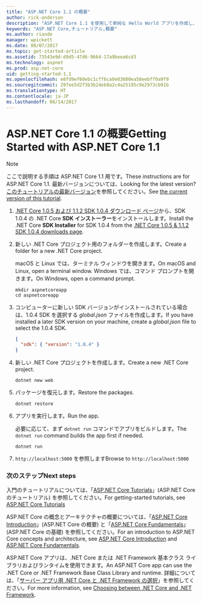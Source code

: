 ```yaml
---
title: "ASP.NET Core 1.1 の概要"
author: rick-anderson
description: "ASP.NET Core 1.1 を使用して単純な Hello World アプリを作成し、実行する簡単なチュートリアルです。"
keywords: "ASP.NET Core,チュートリアル,概要"
ms.author: riande
manager: wpickett
ms.date: 08/07/2017
ms.topic: get-started-article
ms.assetid: 73543e9d-d9d5-47d6-9664-17a9beea6cd3
ms.technology: aspnet
ms.prod: asp.net-core
uid: getting-started-1.1
ms.openlocfilehash: e8fd9ef60ebc1cff6ca0e03000ea50eebff0a9f9
ms.sourcegitcommit: 297ee5d2f3b3b24eb8a2c4a25195c9e2973cb91b
ms.translationtype: HT
ms.contentlocale: ja-JP
ms.lasthandoff: 08/14/2017
---
```

# <a name="getting-started-with-aspnet-core-11"></a><span data-ttu-id="f9d06-104">ASP.NET Core 1.1 の概要</span><span class="sxs-lookup"><span data-stu-id="f9d06-104">Getting Started with ASP.NET Core 1.1</span></span>

> [!NOTE]
> <span data-ttu-id="f9d06-105">ここで説明する手順は ASP.NET Core 1.1 用です。</span><span class="sxs-lookup"><span data-stu-id="f9d06-105">These instructions are for ASP.NET Core 1.1.</span></span> <span data-ttu-id="f9d06-106">最新バージョンについては、</span><span class="sxs-lookup"><span data-stu-id="f9d06-106">Looking for the latest version?</span></span> <span data-ttu-id="f9d06-107">[このチュートリアルの最新バージョン](xref:getting-started)を参照してください。</span><span class="sxs-lookup"><span data-stu-id="f9d06-107">See [the current version of this tutorial](xref:getting-started).</span></span>

1. <span data-ttu-id="f9d06-108">[.NET Core 1.0.5 および 1.1.2 SDK 1.0.4 ダウンロード ページ](https://github.com/dotnet/core/blob/master/release-notes/download-archives/1.0.5-download.md)から、SDK 1.0.4 の .NET Core **SDK インストーラー**をインストールします。</span><span class="sxs-lookup"><span data-stu-id="f9d06-108">Install the .NET Core **SDK Installer** for SDK 1.0.4 from the [.NET Core 1.0.5 & 1.1.2 SDK 1.0.4 downloads page](https://github.com/dotnet/core/blob/master/release-notes/download-archives/1.0.5-download.md).</span></span>

2. <span data-ttu-id="f9d06-109">新しい .NET Core プロジェクト用のフォルダーを作成します。</span><span class="sxs-lookup"><span data-stu-id="f9d06-109">Create a folder for a new .NET Core project.</span></span>

   <span data-ttu-id="f9d06-110">macOS と Linux では、ターミナル ウィンドウを開きます。</span><span class="sxs-lookup"><span data-stu-id="f9d06-110">On macOS and Linux, open a terminal window.</span></span> <span data-ttu-id="f9d06-111">Windows では、コマンド プロンプトを開きます。</span><span class="sxs-lookup"><span data-stu-id="f9d06-111">On Windows, open a command prompt.</span></span>

   ```terminal
   mkdir aspnetcoreapp
   cd aspnetcoreapp
   ```

2. <span data-ttu-id="f9d06-112">コンピューターに新しい SDK バージョンがインストールされている場合は、1.0.4 SDK を選択する *global.json* ファイルを作成します。</span><span class="sxs-lookup"><span data-stu-id="f9d06-112">If you have installed a later SDK version on your machine, create a *global.json* file to select the 1.0.4 SDK.</span></span>

   ```json
   {
     "sdk": { "version": "1.0.4" }
   }
   ```

2. <span data-ttu-id="f9d06-113">新しい .NET Core プロジェクトを作成します。</span><span class="sxs-lookup"><span data-stu-id="f9d06-113">Create a new .NET Core project.</span></span>

   ```terminal
   dotnet new web
   ```
   
3.  <span data-ttu-id="f9d06-114">パッケージを復元します。</span><span class="sxs-lookup"><span data-stu-id="f9d06-114">Restore the packages.</span></span>

    ```terminal
    dotnet restore
    ```

4. <span data-ttu-id="f9d06-115">アプリを実行します。</span><span class="sxs-lookup"><span data-stu-id="f9d06-115">Run the app.</span></span>

   <span data-ttu-id="f9d06-116">必要に応じて、まず `dotnet run` コマンドでアプリをビルドします。</span><span class="sxs-lookup"><span data-stu-id="f9d06-116">The `dotnet run` command builds the app first if needed.</span></span>

   ```terminal
   dotnet run
   ```

5. <span data-ttu-id="f9d06-117">`http://localhost:5000` を参照します</span><span class="sxs-lookup"><span data-stu-id="f9d06-117">Browse to `http://localhost:5000`</span></span>

<!-- H3 to avoid a single-entry internal TOC -->
### <a name="next-steps"></a><span data-ttu-id="f9d06-118">次のステップ</span><span class="sxs-lookup"><span data-stu-id="f9d06-118">Next steps</span></span>

<span data-ttu-id="f9d06-119">入門のチュートリアルについては、「[ASP.NET Core Tutorials](tutorials/index.md)」(ASP.NET Core のチュートリアル) を参照してください。</span><span class="sxs-lookup"><span data-stu-id="f9d06-119">For getting-started tutorials, see [ASP.NET Core Tutorials](tutorials/index.md)</span></span>

<span data-ttu-id="f9d06-120">ASP.NET Core の概念とアーキテクチャの概要については、「[ASP.NET Core Introduction](index.md)」(ASP.NET Core の概要) と「[ASP.NET Core Fundamentals](fundamentals/index.md)」(ASP.NET Core の基礎) を参照してください。</span><span class="sxs-lookup"><span data-stu-id="f9d06-120">For an introduction to ASP.NET Core concepts and architecture, see [ASP.NET Core Introduction](index.md) and [ASP.NET Core Fundamentals](fundamentals/index.md).</span></span>

<span data-ttu-id="f9d06-121">ASP.NET Core アプリは、.NET Core または .NET Framework 基本クラス ライブラリおよびランタイムを使用できます。</span><span class="sxs-lookup"><span data-stu-id="f9d06-121">An ASP.NET Core app can use the .NET Core or .NET Framework Base Class Library and runtime.</span></span> <span data-ttu-id="f9d06-122">詳細については、「[サーバー アプリ用 .NET Core と .NET Framework の選択](https://docs.microsoft.com/dotnet/articles/standard/choosing-core-framework-server)」を参照してください。</span><span class="sxs-lookup"><span data-stu-id="f9d06-122">For more information, see [Choosing between .NET Core and .NET Framework](https://docs.microsoft.com/dotnet/articles/standard/choosing-core-framework-server).</span></span>
